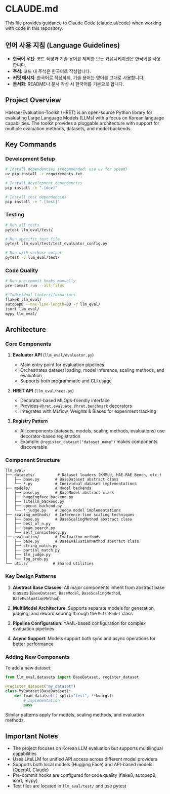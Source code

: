 # CLAUDE.md

This file provides guidance to Claude Code (claude.ai/code) when working with code in this repository.

## 언어 사용 지침 (Language Guidelines)

- **한국어 우선**: 코드 작성과 기술 용어를 제외한 모든 커뮤니케이션은 한국어를 사용합니다.
- **주석**: 코드 내 주석은 한국어로 작성합니다.
- **커밋 메시지**: 한국어로 작성하되, 기술 용어는 영어를 그대로 사용합니다.
- **문서화**: README나 문서 작성 시 한국어를 기본으로 합니다.

## Project Overview

Haerae-Evaluation-Toolkit (HRET) is an open-source Python library for evaluating Large Language Models (LLMs) with a focus on Korean language capabilities. The toolkit provides a pluggable architecture with support for multiple evaluation methods, datasets, and model backends.

## Key Commands

### Development Setup
```bash
# Install dependencies (recommended: use uv for speed)
uv pip install -r requirements.txt

# Install development dependencies
pip install -e ".[dev]"

# Install test dependencies
pip install -e ".[test]"
```

### Testing
```bash
# Run all tests
pytest llm_eval/test/

# Run specific test file
pytest llm_eval/test/test_evaluator_config.py

# Run with verbose output
pytest -v llm_eval/test/
```

### Code Quality
```bash
# Run pre-commit hooks manually
pre-commit run --all-files

# Individual linters/formatters
flake8 llm_eval/
autopep8 --max-line-length=80 -r llm_eval/
isort llm_eval/
mypy llm_eval/
```

## Architecture

### Core Components

1. **Evaluator API** (`llm_eval/evaluator.py`)
   - Main entry point for evaluation pipelines
   - Orchestrates dataset loading, model inference, scaling methods, and evaluation
   - Supports both programmatic and CLI usage

2. **HRET API** (`llm_eval/hret.py`)
   - Decorator-based MLOps-friendly interface
   - Provides `@hret.evaluate`, `@hret.benchmark` decorators
   - Integrates with MLflow, Weights & Biases for experiment tracking

3. **Registry Pattern**
   - All components (datasets, models, scaling methods, evaluations) use decorator-based registration
   - Example: `@register_dataset("dataset_name")` makes components discoverable

### Component Structure

```
llm_eval/
├── datasets/          # Dataset loaders (KMMLU, HAE-RAE Bench, etc.)
│   ├── base.py       # BaseDataset abstract class
│   └── *.py          # Individual dataset implementations
├── models/           # Model backends
│   ├── base.py       # BaseModel abstract class
│   ├── huggingface_backend.py
│   ├── litellm_backend.py
│   ├── openai_backend.py
│   └── *_judge.py    # Judge model implementations
├── scaling_methods/  # Inference-time scaling techniques
│   ├── base.py       # BaseScalingMethod abstract class
│   ├── best_of_n.py
│   ├── beam_search.py
│   └── self_consistency.py
├── evaluation/       # Evaluation methods
│   ├── base.py       # BaseEvaluationMethod abstract class
│   ├── string_match.py
│   ├── partial_match.py
│   ├── llm_judge.py
│   └── log_prob.py
└── utils/           # Shared utilities
```

### Key Design Patterns

1. **Abstract Base Classes**: All major components inherit from abstract base classes (`BaseDataset`, `BaseModel`, `BaseScalingMethod`, `BaseEvaluationMethod`)

2. **MultiModel Architecture**: Supports separate models for generation, judging, and reward scoring through the `MultiModel` class

3. **Pipeline Configuration**: YAML-based configuration for complex evaluation pipelines

4. **Async Support**: Models support both sync and async operations for better performance

### Adding New Components

To add a new dataset:
```python
from llm_eval.datasets import BaseDataset, register_dataset

@register_dataset("my_dataset")
class MyDataset(BaseDataset):
    def load_data(self, split="test", **kwargs):
        # Implementation
        pass
```

Similar patterns apply for models, scaling methods, and evaluation methods.

## Important Notes

- The project focuses on Korean LLM evaluation but supports multilingual capabilities
- Uses LiteLLM for unified API access across different model providers
- Supports both local models (Hugging Face) and API-based models (OpenAI, Claude)
- Pre-commit hooks are configured for code quality (flake8, autopep8, isort, mypy)
- Test files are located in `llm_eval/test/` and use pytest